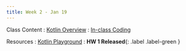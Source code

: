 ```yaml
---
title: Week 2 - Jan 19
---
```


Class Content
: [Kotlin Overview](#)
: [In-class Coding](#)

Resources
: [Kotlin Playground](#)
: **HW 1 Released**{: .label .label-green }
